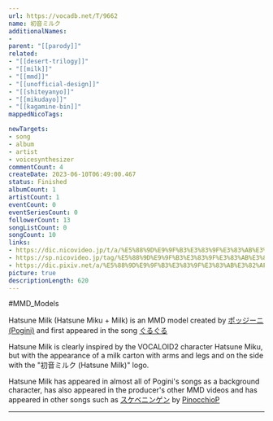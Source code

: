 ```yaml
---
url: https://vocadb.net/T/9662
name: 初音ミルク
additionalNames: 
- 
parent: "[[parody]]"
related:
- "[[desert-trilogy]]"
- "[[milk]]"
- "[[mmd]]"
- "[[unofficial-design]]"
- "[[shiteyanyo]]"
- "[[mikudayo]]"
- "[[kagamine-bin]]"
mappedNicoTags:

newTargets:
- song
- album
- artist
- voicesynthesizer
commentCount: 4
createDate: 2023-06-10T06:49:00.467
status: Finished
albumCount: 1
artistCount: 1
eventCount: 0
eventSeriesCount: 0
followerCount: 13
songListCount: 0
songCount: 10
links: 
- https://dic.nicovideo.jp/t/a/%E5%88%9D%E9%9F%B3%E3%83%9F%E3%83%AB%E3%82%AF?from=video_tag_top
- https://sp.nicovideo.jp/tag/%E5%88%9D%E9%9F%B3%E3%83%9F%E3%83%AB%E3%82%AF?sort=f&order=a&f_range=0&l_range=0&genre=
- https://dic.pixiv.net/a/%E5%88%9D%E9%9F%B3%E3%83%9F%E3%83%AB%E3%82%AF
picture: true
descriptionLength: 620
---
```


#MMD_Models

Hatsune Milk (Hatsune Miku + Milk) is an MMD model created by [ポッジーニ(Pogini)](https://vocadb.net/Ar/15891) and first appeared in the song [ぐるぐる](https://vocadb.net/S/247886)

Hatsune Milk is clearly inspired by the VOCALOID2 character Hatsune Miku, but with the appearance of a milk carton with arms and legs and on the side with the "初音ミルク (Hatsune Milk)" logo.

Hatsune Milk has appeared in almost all of Pogini's songs as a background character, has also appeared in the producer's other MMD videos and has appeared in other songs such as [スケベニンゲン](https://vocadb.net/S/5200) by [PinocchioP](https://vocadb.net/Ar/28)

---

